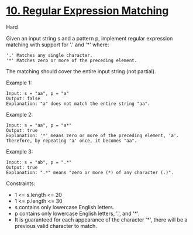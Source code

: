# [10. Regular Expression Matching](https://leetcode.com/problems/regular-expression-matching/)
Hard

Given an input string s and a pattern p, implement regular expression matching with support for '.' and '*' where:

    '.' Matches any single character.​​​​
    '*' Matches zero or more of the preceding element.

The matching should cover the entire input string (not partial).

 

Example 1:
```
Input: s = "aa", p = "a"
Output: false
Explanation: "a" does not match the entire string "aa".
```
Example 2:
```
Input: s = "aa", p = "a*"
Output: true
Explanation: '*' means zero or more of the preceding element, 'a'. Therefore, by repeating 'a' once, it becomes "aa".
```
Example 3:
```
Input: s = "ab", p = ".*"
Output: true
Explanation: ".*" means "zero or more (*) of any character (.)".
```
 

Constraints:

* 1 <= s.length <= 20
* 1 <= p.length <= 30
* s contains only lowercase English letters.
* p contains only lowercase English letters, '.', and '*'.
* It is guaranteed for each appearance of the character '*', there will be a previous valid character to match.

